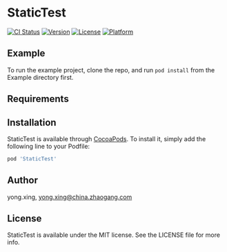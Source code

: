 # StaticTest

[![CI Status](https://img.shields.io/travis/yong.xing/StaticTest.svg?style=flat)](https://travis-ci.org/yong.xing/StaticTest)
[![Version](https://img.shields.io/cocoapods/v/StaticTest.svg?style=flat)](https://cocoapods.org/pods/StaticTest)
[![License](https://img.shields.io/cocoapods/l/StaticTest.svg?style=flat)](https://cocoapods.org/pods/StaticTest)
[![Platform](https://img.shields.io/cocoapods/p/StaticTest.svg?style=flat)](https://cocoapods.org/pods/StaticTest)

## Example

To run the example project, clone the repo, and run `pod install` from the Example directory first.

## Requirements

## Installation

StaticTest is available through [CocoaPods](https://cocoapods.org). To install
it, simply add the following line to your Podfile:

```ruby
pod 'StaticTest'
```

## Author

yong.xing, yong.xing@china.zhaogang.com

## License

StaticTest is available under the MIT license. See the LICENSE file for more info.
